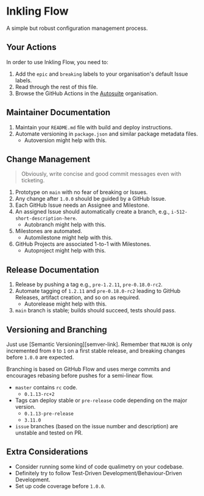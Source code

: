 # Inkling Flow

A simple but robust configuration management process.

## Your Actions

In order to use Inkling Flow, you need to:

1. Add the `epic` and `breaking` labels to your organisation's default Issue labels.
2. Read through the rest of this file.
3. Browse the GitHub Actions in the [Autosuite][autosuite-organisation] organisation.

## Maintainer Documentation

1. Maintain your `README.md` file with build and deploy instructions.
2. Automate versioning in `package.json` and similar package metadata files.
    - Autoversion might help with this.

## Change Management

> Obviously, write concise and good commit messages even with ticketing.

1. Prototype on `main` with no fear of breaking or Issues.
2. Any change after `1.0.0` should be guided by a GitHub Issue.
3. Each GitHub Issue needs an Assignee and Milestone.
4. An assigned Issue should automatically create a branch, e.g., `i-512-short-description-here`.
    - Autobranch might help with this.
5. Milestones are automated.
    - Automilestone might help with this.
6. GitHub Projects are associated 1-to-1 with Milestones.
    - Autoproject might help with this.

## Release Documentation

1. Release by pushing a tag e.g., `pre-1.2.11`, `pre-0.18.0-rc2`.
2. Automate tagging of `1.2.11` and `pre-0.18.0-rc2` leading to GitHub Releases, artifact creation,
   and so on as required.
    - Autorelease might help with this.
3. `main` branch is stable; builds should succeed, tests should pass.

## Versioning and Branching

Just use [Semantic Versioning][semver-link]. Remember that `MAJOR` is only incremented from `0` to 
`1` on a first stable release, and breaking changes before `1.0.0` are expected.

Branching is based on GitHub Flow and uses merge commits and encourages rebasing before pushes for a semi-linear flow.

- `master` contains `rc` code.
  - `0.1.13-rc+2`
- Tags can deploy stable or `pre-release` code depending on the major version.
  - `0.1.13-pre-release`
  - `3.11.0`
- `issue` branches (based on the issue number and description) are unstable and tested on PR.

## Extra Considerations

- Consider running some kind of code qualimetry on your codebase.
- Definitely try to follow Test-Driven Development/Behaviour-Driven Development.
- Set up code coverage before `1.0.0`.

[autosuite-organisation]: https://github.com/autosuite
